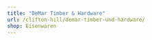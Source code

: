 ```yaml
---
title: "DeMar Timber & Hardware"
url: /clifton-hill/demar-timber-und-hardware/
shop: Eisenwaren
---
```

